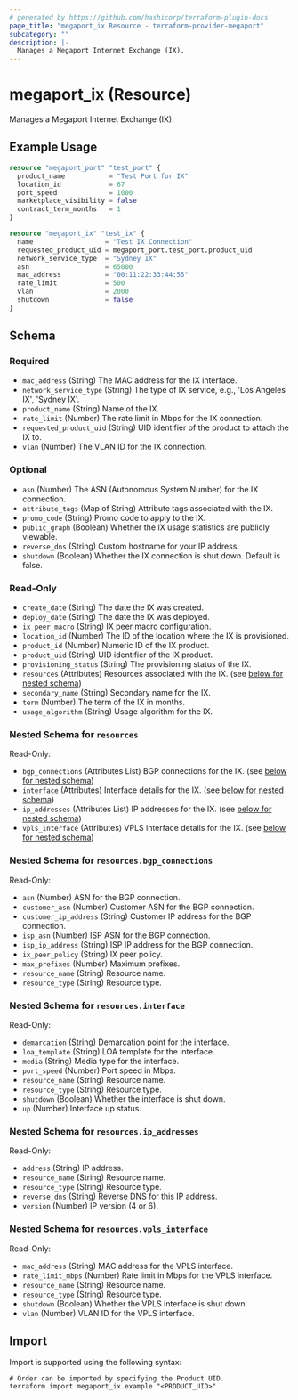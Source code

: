 ```yaml
---
# generated by https://github.com/hashicorp/terraform-plugin-docs
page_title: "megaport_ix Resource - terraform-provider-megaport"
subcategory: ""
description: |-
  Manages a Megaport Internet Exchange (IX).
---
```


# megaport_ix (Resource)

Manages a Megaport Internet Exchange (IX).

## Example Usage

```terraform
resource "megaport_port" "test_port" {
  product_name           = "Test Port for IX"
  location_id            = 67
  port_speed             = 1000
  marketplace_visibility = false
  contract_term_months   = 1
}

resource "megaport_ix" "test_ix" {
  name                  = "Test IX Connection"
  requested_product_uid = megaport_port.test_port.product_uid
  network_service_type  = "Sydney IX"
  asn                   = 65000
  mac_address           = "00:11:22:33:44:55"
  rate_limit            = 500
  vlan                  = 2000
  shutdown              = false
}
```

<!-- schema generated by tfplugindocs -->
## Schema

### Required

- `mac_address` (String) The MAC address for the IX interface.
- `network_service_type` (String) The type of IX service, e.g., 'Los Angeles IX', 'Sydney IX'.
- `product_name` (String) Name of the IX.
- `rate_limit` (Number) The rate limit in Mbps for the IX connection.
- `requested_product_uid` (String) UID identifier of the product to attach the IX to.
- `vlan` (Number) The VLAN ID for the IX connection.

### Optional

- `asn` (Number) The ASN (Autonomous System Number) for the IX connection.
- `attribute_tags` (Map of String) Attribute tags associated with the IX.
- `promo_code` (String) Promo code to apply to the IX.
- `public_graph` (Boolean) Whether the IX usage statistics are publicly viewable.
- `reverse_dns` (String) Custom hostname for your IP address.
- `shutdown` (Boolean) Whether the IX connection is shut down. Default is false.

### Read-Only

- `create_date` (String) The date the IX was created.
- `deploy_date` (String) The date the IX was deployed.
- `ix_peer_macro` (String) IX peer macro configuration.
- `location_id` (Number) The ID of the location where the IX is provisioned.
- `product_id` (Number) Numeric ID of the IX product.
- `product_uid` (String) UID identifier of the IX product.
- `provisioning_status` (String) The provisioning status of the IX.
- `resources` (Attributes) Resources associated with the IX. (see [below for nested schema](#nestedatt--resources))
- `secondary_name` (String) Secondary name for the IX.
- `term` (Number) The term of the IX in months.
- `usage_algorithm` (String) Usage algorithm for the IX.

<a id="nestedatt--resources"></a>
### Nested Schema for `resources`

Read-Only:

- `bgp_connections` (Attributes List) BGP connections for the IX. (see [below for nested schema](#nestedatt--resources--bgp_connections))
- `interface` (Attributes) Interface details for the IX. (see [below for nested schema](#nestedatt--resources--interface))
- `ip_addresses` (Attributes List) IP addresses for the IX. (see [below for nested schema](#nestedatt--resources--ip_addresses))
- `vpls_interface` (Attributes) VPLS interface details for the IX. (see [below for nested schema](#nestedatt--resources--vpls_interface))

<a id="nestedatt--resources--bgp_connections"></a>
### Nested Schema for `resources.bgp_connections`

Read-Only:

- `asn` (Number) ASN for the BGP connection.
- `customer_asn` (Number) Customer ASN for the BGP connection.
- `customer_ip_address` (String) Customer IP address for the BGP connection.
- `isp_asn` (Number) ISP ASN for the BGP connection.
- `isp_ip_address` (String) ISP IP address for the BGP connection.
- `ix_peer_policy` (String) IX peer policy.
- `max_prefixes` (Number) Maximum prefixes.
- `resource_name` (String) Resource name.
- `resource_type` (String) Resource type.


<a id="nestedatt--resources--interface"></a>
### Nested Schema for `resources.interface`

Read-Only:

- `demarcation` (String) Demarcation point for the interface.
- `loa_template` (String) LOA template for the interface.
- `media` (String) Media type for the interface.
- `port_speed` (Number) Port speed in Mbps.
- `resource_name` (String) Resource name.
- `resource_type` (String) Resource type.
- `shutdown` (Boolean) Whether the interface is shut down.
- `up` (Number) Interface up status.


<a id="nestedatt--resources--ip_addresses"></a>
### Nested Schema for `resources.ip_addresses`

Read-Only:

- `address` (String) IP address.
- `resource_name` (String) Resource name.
- `resource_type` (String) Resource type.
- `reverse_dns` (String) Reverse DNS for this IP address.
- `version` (Number) IP version (4 or 6).


<a id="nestedatt--resources--vpls_interface"></a>
### Nested Schema for `resources.vpls_interface`

Read-Only:

- `mac_address` (String) MAC address for the VPLS interface.
- `rate_limit_mbps` (Number) Rate limit in Mbps for the VPLS interface.
- `resource_name` (String) Resource name.
- `resource_type` (String) Resource type.
- `shutdown` (Boolean) Whether the VPLS interface is shut down.
- `vlan` (Number) VLAN ID for the VPLS interface.

## Import

Import is supported using the following syntax:

```shell
# Order can be imported by specifying the Product UID.
terraform import megaport_ix.example "<PRODUCT_UID>"
```
